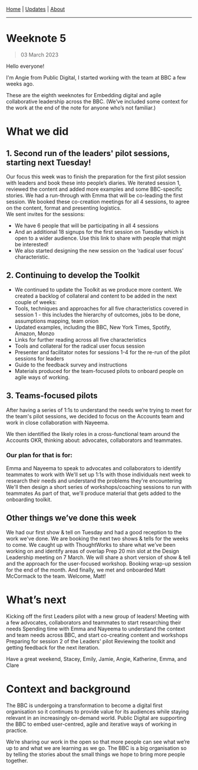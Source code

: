 [Home](index.html) | [Updates](/updates/index.html) | [About](/about/index.html)

----

# Weeknote 5
> 03 March 2023


Hello everyone!

I'm Angie from Public Digital, I started working with the team at BBC a few weeks ago. 

These are the eighth weeknotes for Embedding digital and agile collaborative leadership across the BBC. (We’ve included some context for the work at the end of the note for anyone who’s not familiar.)

# What we did

## 1. Second run of the leaders' pilot sessions, starting next Tuesday!

Our focus this week was to finish the preparation for the first pilot session with leaders and book these into people’s diaries.
We iterated session 1, reviewed the content and added more examples and some BBC-specific stories. 
We had a run-through with Emma that will be co-leading the first session. We booked these co-creation meetings for all 4 sessions, to agree on the content, format and presenting logistics.   
We sent invites for the sessions: 
- We have 6 people that will be participating in all 4 sessions
- And an additional 18 signups for the first session on Tuesday which is open to a wider audience. Use this link to share with people that might be interested!
- We also started designing the new session on the ‘radical user focus’ characteristic.

## 2. Continuing to develop the Toolkit 

- We continued to update the Toolkit as we produce more content. We created a backlog of collateral and content to be added in the next couple of weeks:
- Tools, techniques and approaches for all five characteristics covered in session 1 - this includes the hierarchy of outcomes, jobs to be done, assumptions mapping, team onion
- Updated examples, including the BBC, New York Times, Spotify, Amazon, Monzo
- Links for further reading across all five characteristics
- Tools and collateral for the radical user focus session
- Presenter and facilitator notes for sessions 1-4 for the re-run of the pilot sessions for leaders
- Guide to the feedback survey and instructions
- Materials produced for the team-focused pilots to onboard people on agile ways of working.


## 3. Teams-focused pilots

After having a series of 1:1s to understand the needs we’re trying to meet for the team's pilot sessions, we decided to focus on the Accounts team and work in close collaboration with Nayeema. 

We then identified the likely roles in a cross-functional team around the Accounts OKR, thinking about: advocates, collaborators and teammates. 

### Our plan for that is for:
Emma and Nayeema to speak to advocates and collaborators to identify teammates to work with
We'll set up 1:1s with those individuals next week to research their needs and understand the problems they're encountering
We'll then design a short series of workshops/coaching sessions to run with teammates
As part of that, we'll produce material that gets added to the onboarding toolkit.

## Other things we’ve done this week

We had our first show & tell on Tuesday and had a good reception to the work we've done. We are booking the next two shows & tells for the weeks to come. 
We caught up with ThoughtWorks to share what we’ve been working on and identify areas of overlap
Prep 20 min slot at the Design Leadership meeting on 7 March. We will share a short version of show & tell and the approach for the user-focused workshop. 
Booking wrap-up session for the end of the month. 
And finally, we met and onboarded Matt McCormack to the team. Welcome, Matt!

# What’s next
Kicking off the first Leaders pilot with a new group of leaders!
Meeting with a few advocates, collaborators and teammates to start researching their needs
Spending time with Emma and Nayeema to understand the context and team needs across BBC, and start co-creating content and workshops 
Preparing for session 2 of the Leaders' pilot
Reviewing the toolkit and getting feedback for the next iteration. 

Have a great weekend,
Stacey, Emily, Jamie, Angie, Katherine, Emma, and Clare

# Context and background

The BBC is undergoing a transformation to become a digital first organisation so it continues to provide value for its audiences while staying relevant in an increasingly on-demand world. Public Digital are supporting the BBC to embed user-centred, agile and iterative ways of working in practice.

We’re sharing our work in the open so that more people can see what we’re up to and what we are learning as we go. The BBC is a big organisation so by telling the stories about the small things we hope to bring more people together.
